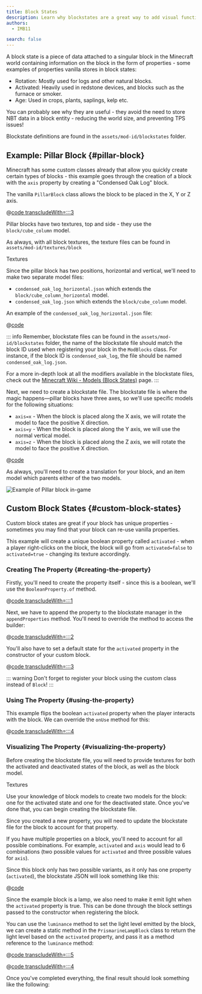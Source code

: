```yaml
---
title: Block States
description: Learn why blockstates are a great way to add visual functionality to your blocks.
authors:
  - IMB11

search: false
---
```


A block state is a piece of data attached to a singular block in the Minecraft world containing information on the block in the form of properties - some examples of properties vanilla stores in block states:

- Rotation: Mostly used for logs and other natural blocks.
- Activated: Heavily used in redstone devices, and blocks such as the furnace or smoker.
- Age: Used in crops, plants, saplings, kelp etc.

You can probably see why they are useful - they avoid the need to store NBT data in a block entity - reducing the world size, and preventing TPS issues!

Blockstate definitions are found in the `assets/mod-id/blockstates` folder.

## Example: Pillar Block {#pillar-block}

<!-- Note: This example could be used for a custom recipe types guide, a condensor machine block with a custom "Condensing" recipe? -->

Minecraft has some custom classes already that allow you quickly create certain types of blocks - this example goes through the creation of a block with the `axis` property by creating a "Condensed Oak Log" block.

The vanilla `PillarBlock` class allows the block to be placed in the X, Y or Z axis.

@[code transcludeWith=:::3](@/reference/1.21/src/main/java/com/example/docs/block/ModBlocks.java)

Pillar blocks have two textures, top and side - they use the `block/cube_column` model.

As always, with all block textures, the texture files can be found in `assets/mod-id/textures/block`

<DownloadEntry visualURL="/assets/develop/blocks/blockstates_0_large.png" downloadURL="/assets/develop/blocks/condensed_oak_log_textures.zip">Textures</DownloadEntry>

Since the pillar block has two positions, horizontal and vertical, we'll need to make two separate model files:

- `condensed_oak_log_horizontal.json` which extends the `block/cube_column_horizontal` model.
- `condensed_oak_log.json` which extends the `block/cube_column` model.

An example of the `condensed_oak_log_horizontal.json` file:

@[code](@/reference/1.21/src/main/resources/assets/example-mod/models/block/condensed_oak_log_horizontal.json)

::: info
Remember, blockstate files can be found in the `assets/mod-id/blockstates` folder, the name of the blockstate file should match the block ID used when registering your block in the `ModBlocks` class. For instance, if the block ID is `condensed_oak_log`, the file should be named `condensed_oak_log.json`.

For a more in-depth look at all the modifiers available in the blockstate files, check out the [Minecraft Wiki - Models (Block States)](https://minecraft.wiki/w/Tutorials/Models#Block_states) page.
:::

Next, we need to create a blockstate file. The blockstate file is where the magic happens—pillar blocks have three axes, so we'll use specific models for the following situations:

- `axis=x` - When the block is placed along the X axis, we will rotate the model to face the positive X direction.
- `axis=y` - When the block is placed along the Y axis, we will use the normal vertical model.
- `axis=z` - When the block is placed along the Z axis, we will rotate the model to face the positive X direction.

@[code](@/reference/1.21/src/main/resources/assets/example-mod/blockstates/condensed_oak_log.json)

As always, you'll need to create a translation for your block, and an item model which parents either of the two models.

![Example of Pillar block in-game](/assets/develop/blocks/blockstates_1.png)

## Custom Block States {#custom-block-states}

Custom block states are great if your block has unique properties - sometimes you may find that your block can re-use vanilla properties.

This example will create a unique boolean property called `activated` - when a player right-clicks on the block, the block will go from `activated=false` to `activated=true` - changing its texture accordingly.

### Creating The Property {#creating-the-property}

Firstly, you'll need to create the property itself - since this is a boolean, we'll use the `BooleanProperty.of` method.

@[code transcludeWith=:::1](@/reference/1.21/src/main/java/com/example/docs/block/custom/PrismarineLampBlock.java)

Next, we have to append the property to the blockstate manager in the `appendProperties` method. You'll need to override the method to access the builder:

@[code transcludeWith=:::2](@/reference/1.21/src/main/java/com/example/docs/block/custom/PrismarineLampBlock.java)

You'll also have to set a default state for the `activated` property in the constructor of your custom block.

@[code transcludeWith=:::3](@/reference/1.21/src/main/java/com/example/docs/block/custom/PrismarineLampBlock.java)

::: warning
Don't forget to register your block using the custom class instead of `Block`!
:::

### Using The Property {#using-the-property}

This example flips the boolean `activated` property when the player interacts with the block. We can override the `onUse` method for this:

@[code transcludeWith=:::4](@/reference/1.21/src/main/java/com/example/docs/block/custom/PrismarineLampBlock.java)

### Visualizing The Property {#visualizing-the-property}

Before creating the blockstate file, you will need to provide textures for both the activated and deactivated states of the block, as well as the block model.

<DownloadEntry visualURL="/assets/develop/blocks/blockstates_2_large.png" downloadURL="/assets/develop/blocks/prismarine_lamp_textures.zip">Textures</DownloadEntry>

Use your knowledge of block models to create two models for the block: one for the activated state and one for the deactivated state. Once you've done that, you can begin creating the blockstate file.

Since you created a new property, you will need to update the blockstate file for the block to account for that property.

If you have multiple properties on a block, you'll need to account for all possible combinations. For example, `activated` and `axis` would lead to 6 combinations (two possible values for `activated` and three possible values for `axis`).

Since this block only has two possible variants, as it only has one property (`activated`), the blockstate JSON will look something like this:

@[code](@/reference/1.21/src/main/resources/assets/example-mod/blockstates/prismarine_lamp.json)

Since the example block is a lamp, we also need to make it emit light when the `activated` property is true. This can be done through the block settings passed to the constructor when registering the block.

You can use the `luminance` method to set the light level emitted by the block, we can create a static method in the `PrismarineLampBlock` class to return the light level based on the `activated` property, and pass it as a method reference to the `luminance` method:

@[code transcludeWith=:::5](@/reference/1.21/src/main/java/com/example/docs/block/custom/PrismarineLampBlock.java)

@[code transcludeWith=:::4](@/reference/1.21/src/main/java/com/example/docs/block/ModBlocks.java)

<!-- Note: This block can be a great starter for a redstone block interactivity page, maybe triggering the blockstate based on redstone input? -->

Once you've completed everything, the final result should look something like the following:

<VideoPlayer src="/assets/develop/blocks/blockstates_3.webm" title="Prismarine Lamp Block in-game" />
